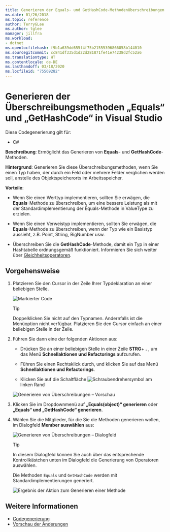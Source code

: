 ```yaml
---
title: Generieren der Equals- und GetHashCode-Methodenüberschreibungen in C#
ms.date: 01/26/2018
ms.topic: reference
author: TerryGLee
ms.author: tglee
manager: jillfra
ms.workload:
- dotnet
ms.openlocfilehash: f9b1a639dd655f4f75b21555396866858b144010
ms.sourcegitcommit: cc841df335d1d22d281871fe41e74238d2fc52a6
ms.translationtype: HT
ms.contentlocale: de-DE
ms.lasthandoff: 03/18/2020
ms.locfileid: "75569282"
---
```

# <a name="generate-equals-and-gethashcode-method-overrides-in-visual-studio"></a>Generieren der Überschreibungsmethoden „Equals“ und „GetHashCode“ in Visual Studio

Diese Codegenerierung gilt für:

- C#

**Beschreibung**: Ermöglicht das Generieren von **Equals**- und **GetHashCode**-Methoden.

**Hintergrund**: Generieren Sie diese Überschreibungsmethoden, wenn Sie einen Typ haben, der durch ein Feld oder mehrere Felder verglichen werden soll, anstelle des Objektspeicherorts im Arbeitsspeicher.

**Vorteile**:

- Wenn Sie einen Werttyp implementieren, sollten Sie erwägen, die **Equals**-Methode zu überschreiben, um eine bessere Leistung als mit der Standardimplementierung der Equals-Methode in ValueType zu erzielen.

- Wenn Sie einen Verweistyp implementieren, sollten Sie erwägen, die **Equals**-Methode zu überschreiben, wenn der Typ wie ein Basistyp aussieht, z.B. Point, String, BigNumber usw.

- Überschreiben Sie die **GetHashCode**-Methode, damit ein Typ in einer Hashtabelle ordnungsgemäß funktioniert. Informieren Sie sich weiter über [Gleichheitsoperatoren](/dotnet/standard/design-guidelines/equality-operators).

## <a name="how-to"></a>Vorgehensweise

1. Platzieren Sie den Cursor in der Zeile Ihrer Typdeklaration an einer beliebigen Stelle.

   ![Markierter Code](media/overrides-highlight-cs.png)

   > [!TIP]
   > Doppelklicken Sie nicht auf den Typnamen. Andernfalls ist die Menüoption nicht verfügbar. Platzieren Sie den Cursor einfach an einer beliebigen Stelle in der Zeile.

1. Führen Sie dann eine der folgenden Aktionen aus:

   - Drücken Sie an einer beliebigen Stelle in einer Zeile **STRG**+ **.** , um das Menü **Schnellaktionen und Refactorings** aufzurufen.

   - Führen Sie einen Rechtsklick durch, und klicken Sie auf das Menü **Schnellaktionen und Refactorings**.

   - Klicken Sie auf die Schaltfläche ![Schraubendrehersymbol](../media/screwdriver-icon.png) am linken Rand

   ![Generieren von Überschreibungen – Vorschau](media/overrides-preview-cs.png)

1. Klicken Sie im Dropdownmenü auf **„Equals(object)“ generieren** oder **„Equals“ und „GetHashCode“ generieren**.

1. Wählen Sie die Mitglieder, für die Sie die Methoden generieren wollen, im Dialogfeld **Member auswählen** aus:

    ![Generieren von Überschreibungen – Dialogfeld](media/overrides-dialog-cs.png)

    > [!TIP]
    > In diesem Dialogfeld können Sie auch über das entsprechende Kontrollkästchen unten im Dialogfeld die Generierung von Operatoren auswählen.

   Die Methoden `Equals` und `GetHashCode` werden mit Standardimplementierungen generiert.

   ![Ergebnis der Aktion zum Generieren einer Methode](media/overrides-result-cs.png)

## <a name="see-also"></a>Weitere Informationen

- [Codegenerierung](../code-generation-in-visual-studio.md)
- [Vorschau der Änderungen](../../ide/preview-changes.md)
